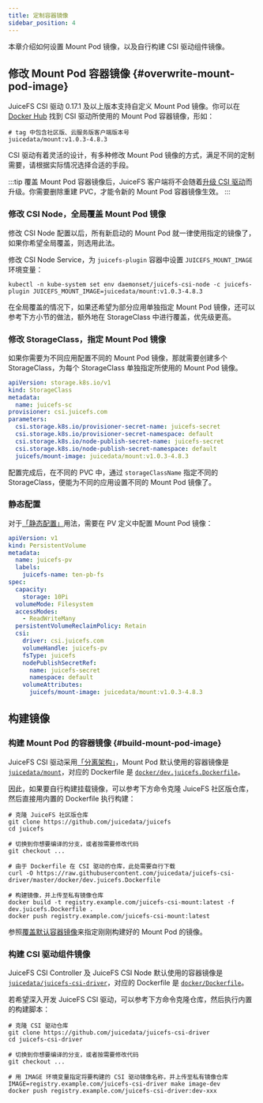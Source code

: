 ```yaml
---
title: 定制容器镜像
sidebar_position: 4
---
```


本章介绍如何设置 Mount Pod 镜像，以及自行构建 CSI 驱动组件镜像。

## 修改 Mount Pod 容器镜像 {#overwrite-mount-pod-image}

JuiceFS CSI 驱动 0.17.1 及以上版本支持自定义 Mount Pod 镜像。你可以在 [Docker Hub](https://hub.docker.com/r/juicedata/mount/tags?page=1&name=v) 找到 CSI 驱动所使用的 Mount Pod 容器镜像，形如：

```
# tag 中包含社区版、云服务版客户端版本号
juicedata/mount:v1.0.3-4.8.3
```

CSI 驱动有着灵活的设计，有多种修改 Mount Pod 镜像的方式，满足不同的定制需要，请根据实际情况选择合适的手段。

:::tip
覆盖 Mount Pod 容器镜像后，JuiceFS 客户端将不会随着[升级 CSI 驱动](../administration/upgrade-csi-driver.md)而升级。你需要删除重建 PVC，才能令新的 Mount Pod 容器镜像生效。
:::

### 修改 CSI Node，全局覆盖 Mount Pod 镜像

修改 CSI Node 配置以后，所有新启动的 Mount Pod 就一律使用指定的镜像了，如果你希望全局覆盖，则选用此法。

修改 CSI Node Service，为 `juicefs-plugin` 容器中设置 `JUICEFS_MOUNT_IMAGE` 环境变量：

```shell
kubectl -n kube-system set env daemonset/juicefs-csi-node -c juicefs-plugin JUICEFS_MOUNT_IMAGE=juicedata/mount:v1.0.3-4.8.3
```

在全局覆盖的情况下，如果还希望为部分应用单独指定 Mount Pod 镜像，还可以参考下方小节的做法，额外地在 StorageClass 中进行覆盖，优先级更高。

### 修改 StorageClass，指定 Mount Pod 镜像

如果你需要为不同应用配置不同的 Mount Pod 镜像，那就需要创建多个 StorageClass，为每个 StorageClass 单独指定所使用的 Mount Pod 镜像。

```yaml {11}
apiVersion: storage.k8s.io/v1
kind: StorageClass
metadata:
  name: juicefs-sc
provisioner: csi.juicefs.com
parameters:
  csi.storage.k8s.io/provisioner-secret-name: juicefs-secret
  csi.storage.k8s.io/provisioner-secret-namespace: default
  csi.storage.k8s.io/node-publish-secret-name: juicefs-secret
  csi.storage.k8s.io/node-publish-secret-namespace: default
  juicefs/mount-image: juicedata/mount:v1.0.3-4.8.3
```

配置完成后，在不同的 PVC 中，通过 `storageClassName` 指定不同的 StorageClass，便能为不同的应用设置不同的 Mount Pod 镜像了。

### 静态配置

对于[「静态配置」](./pv.md#static-provisioning)用法，需要在 PV 定义中配置 Mount Pod 镜像：

```yaml {22}
apiVersion: v1
kind: PersistentVolume
metadata:
  name: juicefs-pv
  labels:
    juicefs-name: ten-pb-fs
spec:
  capacity:
    storage: 10Pi
  volumeMode: Filesystem
  accessModes:
    - ReadWriteMany
  persistentVolumeReclaimPolicy: Retain
  csi:
    driver: csi.juicefs.com
    volumeHandle: juicefs-pv
    fsType: juicefs
    nodePublishSecretRef:
      name: juicefs-secret
      namespace: default
    volumeAttributes:
      juicefs/mount-image: juicedata/mount:v1.0.3-4.8.3
```

## 构建镜像

### 构建 Mount Pod 的容器镜像 {#build-mount-pod-image}

JuiceFS CSI 驱动采用[「分离架构」](../introduction.md#architecture)，Mount Pod 默认使用的容器镜像是 [`juicedata/mount`](https://hub.docker.com/r/juicedata/mount)，对应的 Dockerfile 是 [`docker/dev.juicefs.Dockerfile`](https://github.com/juicedata/juicefs-csi-driver/blob/master/docker/dev.juicefs.Dockerfile)。

因此，如果要自行构建挂载镜像，可以参考下方命令克隆 JuiceFS 社区版仓库，然后直接用内置的 Dockerfile 执行构建：

```shell
# 克隆 JuiceFS 社区版仓库
git clone https://github.com/juicedata/juicefs
cd juicefs

# 切换到你想要编译的分支，或者按需要修改代码
git checkout ...

# 由于 Dockerfile 在 CSI 驱动的仓库，此处需要自行下载
curl -O https://raw.githubusercontent.com/juicedata/juicefs-csi-driver/master/docker/dev.juicefs.Dockerfile

# 构建镜像，并上传至私有镜像仓库
docker build -t registry.example.com/juicefs-csi-mount:latest -f dev.juicefs.Dockerfile .
docker push registry.example.com/juicefs-csi-mount:latest
```

参照[覆盖默认容器镜像](#overwrite-mount-pod-image)来指定刚刚构建好的 Mount Pod 的镜像。

### 构建 CSI 驱动组件镜像

JuiceFS CSI Controller 及 JuiceFS CSI Node 默认使用的容器镜像是 [`juicedata/juicefs-csi-driver`](https://hub.docker.com/r/juicedata/juicefs-csi-driver)，对应的 Dockerfile 是 [`docker/Dockerfile`](https://github.com/juicedata/juicefs-csi-driver/blob/master/docker/Dockerfile)。

若希望深入开发 JuiceFS CSI 驱动，可以参考下方命令克隆仓库，然后执行内置的构建脚本：

```shell
# 克隆 CSI 驱动仓库
git clone https://github.com/juicedata/juicefs-csi-driver
cd juicefs-csi-driver

# 切换到你想要编译的分支，或者按需要修改代码
git checkout ...

# 用 IMAGE 环境变量指定将要构建的 CSI 驱动镜像名称，并上传至私有镜像仓库
IMAGE=registry.example.com/juicefs-csi-driver make image-dev
docker push registry.example.com/juicefs-csi-driver:dev-xxx
```
